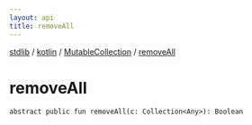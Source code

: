 ```yaml
---
layout: api
title: removeAll
---
```

[stdlib](../../index.md) / [kotlin](../index.md) / [MutableCollection](index.md) / [removeAll](removeAll.md)

# removeAll

```
abstract public fun removeAll(c: Collection<Any>): Boolean
```
